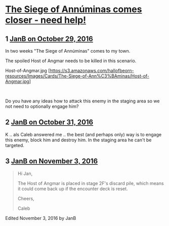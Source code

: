 # [The Siege of Annúminas comes closer - need help!](https://community.fantasyflightgames.com/topic/233609-the-siege-of-ann%C3%BAminas-comes-closer-need-help/)

## 1 [JanB on October 29, 2016](https://community.fantasyflightgames.com/topic/233609-the-siege-of-ann%C3%BAminas-comes-closer-need-help/?do=findComment&comment=2480131)

In two weeks "The Siege of Annúminas" comes to my town. 

The spoiled Host of Angmar needs to be killed in this scenario.

Host-of-Angmar.jpg [https://s3.amazonaws.com/hallofbeorn-resources/Images/Cards/The-Siege-of-Ann%C3%BAminas/Host-of-Angmar.jpg]

 

Do you have any ideas how to attack this enemy in the staging area so we not need to optionally engage him?

## 2 [JanB on October 31, 2016](https://community.fantasyflightgames.com/topic/233609-the-siege-of-ann%C3%BAminas-comes-closer-need-help/?do=findComment&comment=2482074)

K .. als Caleb answered me .. the best (and perhaps only) way is to engage this enemy, block him and destroy him. In the staging area he can't be targeted.

## 3 [JanB on November 3, 2016](https://community.fantasyflightgames.com/topic/233609-the-siege-of-ann%C3%BAminas-comes-closer-need-help/?do=findComment&comment=2487299)

> Hi Jan,
> 
> The Host of Angmar is placed in stage 2F's discard pile, which means it could come back up if the encounter deck is reset.
> 
> Cheers,
> 
> Caleb

Edited November 3, 2016 by JanB

